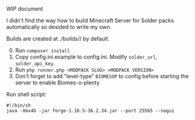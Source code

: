 WIP document

I didn't find the way how to build Minecraft Server for Solder packs automatically so desided to write my own.

Builds are created at ./builds/<MODPACK SLUG>/<MODPACK VERSION> by default.

0. Run `composer install`
1. Copy config.ini.example to config.ini. Modify `solder_url`, `solder_api_key`.
2. Run `php runner.php <MODPACK SLUG> <MODPACK VERSION>`
3. Don't forget to add "level-type" `BIOMESOP` to config before starting the server to enable Biomes-o-plenty

Run shell script:
```
#!/bin/sh
java -Xmx4G -jar forge-1.16.5-36.2.34.jar --port 25565 --nogui
```

